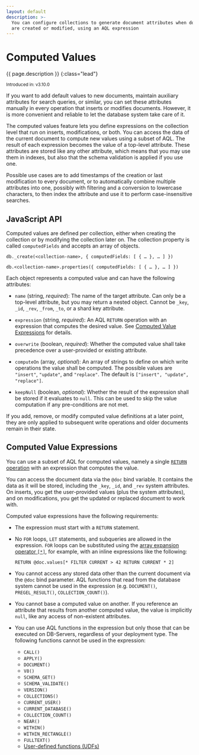 ```yaml
---
layout: default
description: >-
  You can configure collections to generate document attributes when documents
  are created or modified, using an AQL expression
---
```

# Computed Values

{{ page.description }}
{:class="lead"}

<small>Introduced in: v3.10.0</small>

If you want to add default values to new documents, maintain auxiliary
attributes for search queries, or similar, you can set these attributes manually
in every operation that inserts or modifies documents. However, it is more
convenient and reliable to let the database system take care of it.

The computed values feature lets you define expressions on the collection level
that run on inserts, modifications, or both. You can access the data of the
current document to compute new values using a subset of AQL. The result of each
expression becomes the value of a top-level attribute. These attributes are
stored like any other attribute, which means that you may use them in indexes,
but also that the schema validation is applied if you use one.

Possible use cases are to add timestamps of the creation or last modification to
every document, or to automatically combine multiple attributes into one,
possibly with filtering and a conversion to lowercase characters, to then index
the attribute and use it to perform case-insensitive searches.

## JavaScript API

Computed values are defined per collection, either when creating the collection
or by modifying the collection later on. The collection property is called
`computedFields` and accepts an array of objects.

`db._create(<collection-name>, { computedFields: [ { … }, … ] })`

`db.<collection-name>.properties({ computedFields: [ { … }, … ] })`

Each object represents a computed value and can have the following attributes:

- `name` (string, _required_):
  The name of the target attribute. Can only be a top-level attribute, but you
  may return a nested object. Cannot be `_key`, `_id`, `_rev`, `_from`, `_to`,
  or a shard key attribute.

- `expression` (string, _required_):
  An AQL `RETURN` operation with an expression that computes the desired value.
  See [Computed Value Expressions](#computed-value-expressions) for details.

- `overwrite` (boolean, _required_):
  Whether the computed value shall take precedence over a user-provided or
  existing attribute.

- `computeOn` (array, _optional_):
  An array of strings to define on which write operations the value shall be
  computed. The possible values are `"insert"`, `"update"`, and `"replace"`.
  The default is `["insert", "update", "replace"]`.

- `keepNull` (boolean, _optional_):
  Whether the result of the expression shall be stored if it evaluates to `null`.
  This can be used to skip the value computation if any pre-conditions are not met.

If you add, remove, or modify computed value definitions at a later point, they
are only applied to subsequent write operations and older documents remain in
their state.

## Computed Value Expressions

You can use a subset of AQL for computed values, namely a single
[`RETURN` operation](aql/operations-return.html) with an expression that
computes the value. 

You can access the document data via the `@doc` bind variable. It contains the
data as it will be stored, including the `_key`, `_id`, and `_rev`
system attributes. On inserts, you get the user-provided values (plus the
system attributes), and on modifications, you get the updated or replaced
document to work with.

Computed value expressions have the following requirements:

- The expression must start with a `RETURN` statement.

- No `FOR` loops, `LET` statements, and subqueries are allowed in the expression.
  `FOR` loops can be substituted using the [array expansion operator `[*]`](aql/advanced-array-operators.html#inline-expressions),
  for example, with an inline expressions like the following:

  `RETURN @doc.values[* FILTER CURRENT > 42 RETURN CURRENT * 2]`

- You cannot access any stored data other than the current document via the
  `@doc` bind parameter. AQL functions that read from the database system cannot
  be used in the expression (e.g. `DOCUMENT()`, `PREGEL_RESULT()`,
  `COLLECTION_COUNT()`).

- You cannot base a computed value on another. If you reference an attribute
  that results from another computed value, the value is implicitly `null`,
  like any access of non-existent attributes.

- You can use AQL functions in the expression but only those that can be
  executed on DB-Servers, regardless of your deployment type. The following
  functions cannot be used in the expression:
  - `CALL()`
  - `APPLY()`
  - `DOCUMENT()`
  - `V8()`
  - `SCHEMA_GET()`
  - `SCHEMA_VALIDATE()`
  - `VERSION()`
  - `COLLECTIONS()`
  - `CURRENT_USER()`
  - `CURRENT_DATABASE()`
  - `COLLECTION_COUNT()`
  - `NEAR()`
  - `WITHIN()`
  - `WITHIN_RECTANGLE()`
  - `FULLTEXT()`
  - [User-defined functions (UDFs)](aql/extending.html)

<!-- TODO
When using arangodump to restore data into a collection with computed attributes defined, the restore does not recalculate the computed values, but will restore the documents as they are contained inside the dump.

Values of computed attributes are properly replicated to followers. Followers will receive the documents as they are stored on the leader, including any computed attributes. Followers will not rerun the computed attributes computations themselves.

Non-deterministic computation expressions, such as RETURN RAND() will still work correctly, so that leaders and followers will have the same value for the computed attribute. This is achieved by leaders replicating the document data including the computed attributes values, and the followers not carrying out the computation again.
-->
